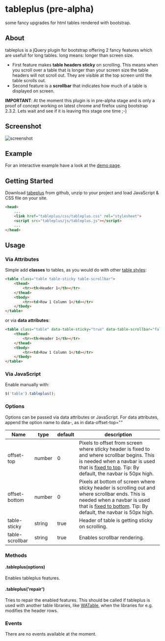 # tableplus (pre-alpha)
some fancy upgrades for html tables rendered with bootstrap.

## About
tableplus is a jQuery plugin for bootstrap offering 2 fancy features which are usefull for long tables. long means: longer than screen size.
+ First feature makes **table headers sticky** on scrolling. This means when you scroll over a table that is longer than your screen size the table headers will not scroll out. They are visible at the top screen until the table scrolls out.
+ Second feature is a **scrollbar** that indicates how much of a table is displayed on screen.

**IMPORTANT**:
At the moment this plugin is in pre-alpha stage and is only a proof of concept working on latest chrome and firefox using bootstrap 2.3.2. Lets wait and see if it is leaving this stage one time ;-)

## Screenshot
![screenshot](https://raw.github.com/ribbon10/tableplus/master/doc/screenshot.png "Screenshot")

## Example
For an interactive example have a look at the [demo page](http://rawgithub.com/ribbon10/tableplus/master/doc/demo.html).

## Getting Started
Download [tabeplus](https://github.com/ribbon10/tableplus/archive/master.zip) from github, unzip to your project and load JavaScript & CSS file on your site.
```html
<head>
    ...
    <link href="tableplus/css/tableplus.css" rel="stylesheet">
    <script src="tableplus/js/tableplus.js"></script>
    ...
</head>
```

## Usage

### Via Attributes
Simple add **classes** to tables, as you would do with other [table styles](http://getbootstrap.com/css/#tables):
```html
<table class="table table-sticky table-scrollbar">
	<thead>
		<tr><th>Header 1</th></tr>
	</thead>
	<tbody>
		<tr><td>Row 1 Column 1</td></tr>
	</tbody>
</table>
```
or via **data attributes**:
```html
<table class="table" data-table-sticky="true" data-table-scrollbar="false" >
    <thead>
        <tr><th>Header 1</th></tr>
    </thead>
    <tbody>
        <tr><td>Row 1 Column 1</td></tr>
    </tbody>
</table>
```

### Via JavaScript
Enable manually with:
```javascript
$('table').tableplus();
```

### Options
Options can be passed via data attributes or JavaScript. For data attributes, append the option name to data-, as in data-offset-top=""

Name            | type   | default | description
--------------- | ------ | ------- | -----------
offset-top      | number | 0       | Pixels to offset from screen where sticky header is fixed to and where scrollbar begins. This is needed when a navbar is used that is [fixed to top](http://getbootstrap.com/components/#navbar-fixed-top). Tip: By default, the navbar is 50px high.
offset-bottom   | number | 0       | Pixels at bottom of screen where sticky header is scrolling out and where scrollbar ends. This is needed when a navbar is used that is [fixed to bottom](http://getbootstrap.com/components/#navbar-fixed-bottom). Tip: By default, the navbar is 50px high.
table-sticky    | string | true    | Header of table is getting sticky on scrolling.
table-scrollbar | string | true    | Enables scrollbar rendering.

### Methods
#### .tableplus(options)
Enables tableplus features.
#### .tableplus('repair')
Tries to repair the enabled features. This should be called if tableplus is used with another table libraries, like [WATable](https://github.com/wootapa/watable), when the libraries for e.g. modifies the header rows.

### Events
There are no events available at the moment.
